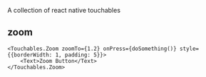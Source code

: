A collection of react native touchables

## zoom

```
<Touchables.Zoom zoomTo={1.2} onPress={doSomething()} style={{borderWidth: 1, padding: 5}}>
    <Text>Zoom Button</Text>
</Touchables.Zoom>
```
